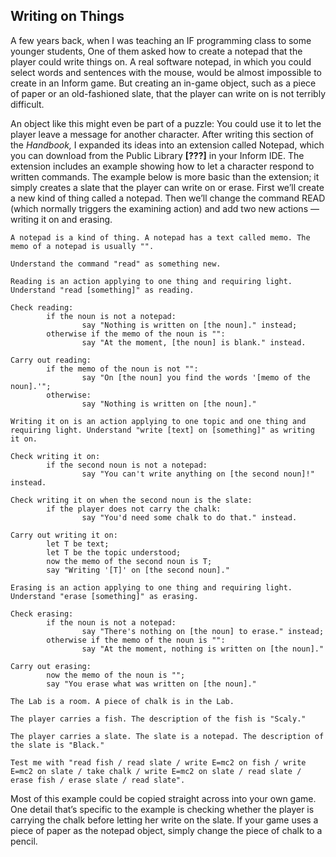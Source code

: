 ## Writing on Things

A few years back, when I was teaching an IF programming class to some younger students, One of them asked how to create a notepad that the player could write things on. A real software notepad, in which you could select words and sentences with the mouse, would be almost impossible to create in an Inform game. But creating an in-game object, such as a piece of paper or an old-fashioned slate, that the player can write on is not terribly difficult.

An object like this might even be part of a puzzle: You could use it to let the player leave a message for another character. After writing this section of the _Handbook,_ I expanded its ideas into an extension called Notepad, which you can download from the Public Library **[???]** in your Inform IDE. The extension includes an example showing how to let a character respond to written commands. The example below is more basic than the extension; it simply creates a slate that the player can write on or erase. First we’ll create a new kind of thing called a notepad. Then we’ll change the command READ (which normally triggers the examining action) and add two new actions — writing it on and erasing.

```inform7
A notepad is a kind of thing. A notepad has a text called memo. The memo of a notepad is usually "".

Understand the command "read" as something new.

Reading is an action applying to one thing and requiring light. Understand "read [something]" as reading.

Check reading:
        if the noun is not a notepad:
                say "Nothing is written on [the noun]." instead;
        otherwise if the memo of the noun is "":
                say "At the moment, [the noun] is blank." instead.

Carry out reading:
        if the memo of the noun is not "":
                say "On [the noun] you find the words '[memo of the noun].'";
        otherwise:
                say "Nothing is written on [the noun]."

Writing it on is an action applying to one topic and one thing and requiring light. Understand "write [text] on [something]" as writing it on.

Check writing it on:
        if the second noun is not a notepad:
                say "You can't write anything on [the second noun]!" instead.

Check writing it on when the second noun is the slate:
        if the player does not carry the chalk:
                say "You'd need some chalk to do that." instead.

Carry out writing it on:
        let T be text;
        let T be the topic understood;
        now the memo of the second noun is T;
        say "Writing '[T]' on [the second noun]."

Erasing is an action applying to one thing and requiring light. Understand "erase [something]" as erasing.

Check erasing:
        if the noun is not a notepad:
                say "There's nothing on [the noun] to erase." instead;
        otherwise if the memo of the noun is "":
                say "At the moment, nothing is written on [the noun]."

Carry out erasing:
        now the memo of the noun is "";
        say "You erase what was written on [the noun]."

The Lab is a room. A piece of chalk is in the Lab.

The player carries a fish. The description of the fish is "Scaly."

The player carries a slate. The slate is a notepad. The description of the slate is "Black."

Test me with "read fish / read slate / write E=mc2 on fish / write E=mc2 on slate / take chalk / write E=mc2 on slate / read slate / erase fish / erase slate / read slate".
```

Most of this example could be copied straight across into your own game. One detail that’s specific to the example is checking whether the player is carrying the chalk before letting her write on the slate. If your game uses a piece of paper as the notepad object, simply change the piece of chalk to a pencil.
